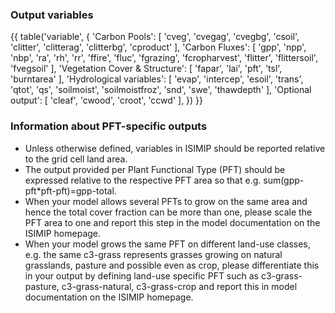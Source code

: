 ### Output variables

{{ table('variable', {
    'Carbon Pools': [
        'cveg',
        'cvegag',
        'cvegbg',
        'csoil',
        'clitter',
        'clitterag',
        'clitterbg',
        'cproduct'
    ],
    'Carbon Fluxes': [
        'gpp',
        'npp',
        'nbp',
        'ra',
        'rh',
        'rr',
        'ffire',
        'fluc',
        'fgrazing',
        'fcropharvest',
        'flitter',
        'flittersoil',
        'fvegsoil'
    ],
    'Vegetation Cover & Structure': [
        'fapar',
        'lai',
        'pft',
        'tsl',
        'burntarea'
    ],
    'Hydrological variables': [
        'evap',
        'intercep',
        'esoil',
        'trans',
        'qtot',
        'qs',
        'soilmoist',
        'soilmoistfroz',
        'snd',
        'swe',
        'thawdepth'
    ],
    'Optional output': [
        'cleaf',
        'cwood',
        'croot',
        'ccwd'
    ],
}) }}

### Information about PFT-specific outputs

* Unless otherwise defined, variables in ISIMIP should be reported relative to the grid cell land area.
* The output provided per Plant Functional Type (PFT) should be expressed relative to the respective PFT area so that e.g. sum(gpp-pft\*pft-pft)=gpp-total.
* When your model allows several PFTs to grow on the same area and hence the total cover fraction can be more than one, please scale the PFT area to one and report this step in the model documentation on the ISIMIP homepage.
* When your model grows the same PFT on different land-use classes, e.g. the same c3-grass represents grasses growing on natural grasslands, pasture and possible even as crop, please differentiate this in your output by defining land-use specific PFT such as c3-grass-pasture, c3-grass-natural, c3-grass-crop and report this in model documentation on the ISIMIP homepage.
